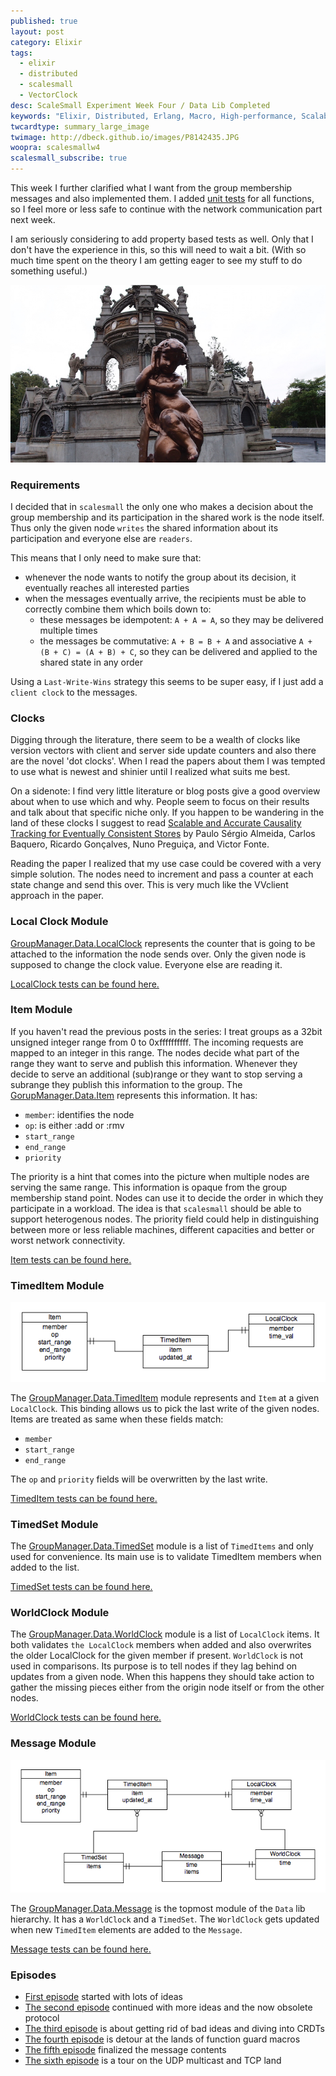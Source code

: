 ```yaml
---
published: true
layout: post
category: Elixir
tags: 
  - elixir
  - distributed
  - scalesmall
  - VectorClock
desc: ScaleSmall Experiment Week Four / Data Lib Completed
keywords: "Elixir, Distributed, Erlang, Macro, High-performance, Scalable, CRDT, VectorClock"
twcardtype: summary_large_image
twimage: http://dbeck.github.io/images/P8142435.JPG
woopra: scalesmallw4
scalesmall_subscribe: true
---
```


This week I further clarified what I want from the group membership messages and also implemented them. I added [unit tests](https://github.com/dbeck/scalesmall/tree/w4/apps/group_manager/test/group_manager/data) for all functions, so I feel more or less safe to continue with the network communication part next week.

I am seriously considering to add property based tests as well. Only that I don't have the experience in this, so this will need to wait a bit. (With so much time spent on the theory I am getting eager to see my stuff to do something useful.)

![hello from Glasgow](/images/P8142435.JPG)

### Requirements

I decided that in `scalesmall` the only one who makes a decision about the group membership and its participation in the shared work is the node itself. Thus only the given node `writes` the shared information about its participation and everyone else are `readers`.

This means that I only need to make sure that:

- whenever the node wants to notify the group about its decision, it eventually reaches all interested parties
- when the messages eventually arrive, the recipients must be able to correctly combine them which boils down to:
  - these messages be idempotent: `A + A = A`, so they may be delivered multiple times
  - the messages be commutative: `A + B = B + A` and associative `A + (B + C) = (A + B) + C`, so they can be delivered and applied to the shared state in any order

Using a `Last-Write-Wins` strategy this seems to be super easy, if I just add a `client clock` to the messages.

### Clocks

Digging through the literature, there seem to be a wealth of clocks like version vectors with client and server side update counters and also there are the novel 'dot clocks'. When I read the papers about them I was tempted to use what is newest and shinier until I realized what suits me best.

On a sidenote: I find very little literature or blog posts give a good overview about when to use which and why. People seem to focus on their results and talk about that specific niche only. If you happen to be wandering in the land of these clocks I suggest to read [Scalable and Accurate Causality Tracking for Eventually Consistent Stores](/images/dvvset-dais.pdf) by Paulo Sérgio Almeida, Carlos Baquero, Ricardo Gonçalves, Nuno Preguiça, and Victor Fonte.

Reading the paper I realized that my use case could be covered with a very simple solution. The nodes need to increment and pass a counter at each state change and send this over. This is very much like the VVclient approach in the paper. 

### Local Clock Module

[GroupManager.Data.LocalClock](https://github.com/dbeck/scalesmall/blob/w4/apps/group_manager/lib/group_manager/data/local_clock.ex) represents the counter that is going to be attached to the information the node sends over. Only the given node is supposed to change the clock value. Everyone else are reading it.

[LocalClock tests can be found here.](https://github.com/dbeck/scalesmall/blob/w4/apps/group_manager/test/group_manager/data/local_clock_test.exs)

### Item Module

If you haven't read the previous posts in the series: I treat groups as a 32bit unsigned integer range from 0 to 0xffffffffff. The incoming requests are mapped to an integer in this range. The nodes decide what part of the range they want to serve and publish this information. Whenever they decide to serve an additional (sub)range or they want to stop serving a subrange they publish this information to the group. The [GorupManager.Data.Item](https://github.com/dbeck/scalesmall/blob/w4/apps/group_manager/lib/group_manager/data/item.ex) represents this information. It has:

- `member`: identifies the node
- `op`: is either :add or :rmv
- `start_range`
- `end_range`
- `priority`

The priority is a hint that comes into the picture when multiple nodes are serving the same range. This information is opaque from the group membership stand point. Nodes can use it to decide the order in which they participate in a workload. The idea is that `scalesmall` should be able to support heterogenous nodes. The priority field could help in distinguishing between more or less reliable machines, different capacities and better or worst network connectivity.

[Item tests can be found here.](https://github.com/dbeck/scalesmall/blob/w4/apps/group_manager/test/group_manager/data/item_test.exs)

### TimedItem Module

![timed_item](/images/timed_item.png)

The [GroupManager.Data.TimedItem](https://github.com/dbeck/scalesmall/blob/w4/apps/group_manager/lib/group_manager/data/timed_item.ex) module represents and `Item` at a given `LocalClock`. This binding allows us to pick the last write of the given nodes. Items are treated as same when these fields match:

- `member`
- `start_range`
- `end_range`

The `op` and `priority` fields will be overwritten by the last write.

[TimedItem tests can be found here.](https://github.com/dbeck/scalesmall/blob/w4/apps/group_manager/test/group_manager/data/timed_item_test.exs)

### TimedSet Module

The [GroupManager.Data.TimedSet](https://github.com/dbeck/scalesmall/blob/w4/apps/group_manager/lib/group_manager/data/timed_set.ex) module is a list of `TimedItems` and only used for convenience. Its main use is to validate TimedItem members when added to the list.

[TimedSet tests can be found here.](https://github.com/dbeck/scalesmall/blob/w4/apps/group_manager/test/group_manager/data/timed_set_test.exs)

### WorldClock Module

The [GroupManager.Data.WorldClock](https://github.com/dbeck/scalesmall/blob/w4/apps/group_manager/lib/group_manager/data/world_clock.ex) module is a list of `LocalClock` items. It both validates `the LocalClock` members when added and also overwrites the older LocalClock for the given member if present. `WorldClock` is not used in comparisons. Its purpose is to tell nodes if they lag behind on updates from a given node. When this happens they should take action to gather the missing pieces either from the origin node itself or from the other nodes.

[WorldClock tests can be found here.](https://github.com/dbeck/scalesmall/blob/w4/apps/group_manager/test/group_manager/data/world_clock_test.exs)

### Message Module

![message](/images/message.png)

The [GroupManager.Data.Message](https://github.com/dbeck/scalesmall/blob/w4/apps/group_manager/lib/group_manager/data/message.ex) is the topmost module of the `Data` lib hierarchy. It has a `WorldClock` and a `TimedSet`. The `WorldClock` gets updated when new `TimedItem` elements are added to the `Message`.

[Message tests can be found here.](https://github.com/dbeck/scalesmall/blob/w4/apps/group_manager/test/group_manager/data/message_test.exs)

### Episodes

- [First episode](/Scalesmall-Experiment-Begins/) started with lots of ideas
- [The second episode](/Scalesmall-W1-Combininig-Events/) continued with more ideas and the now obsolete protocol
- [The third episode](/Scalesmall-W2-First-Redesign/) is about getting rid of bad ideas and diving into CRDTs
- [The fourth episode](/Scalesmall-W3-Elixir-Macro-Guards/) is detour at the lands of function guard macros
- [The fifth episode](/Scalesmall-W4-Message-Contents-Finalized/) finalized the message contents
- [The sixth episode](//Scalesmall-W5-UDP-Multicast-Mixed-With-TCP/) is a tour on the UDP multicast and TCP land
